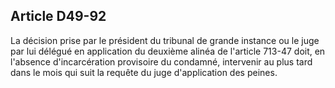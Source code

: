 Article D49-92
----
La décision prise par le président du tribunal de grande instance ou le juge par
lui délégué en application du deuxième alinéa de l'article 713-47 doit, en
l'absence d'incarcération provisoire du condamné, intervenir au plus tard dans
le mois qui suit la requête du juge d'application des peines.
